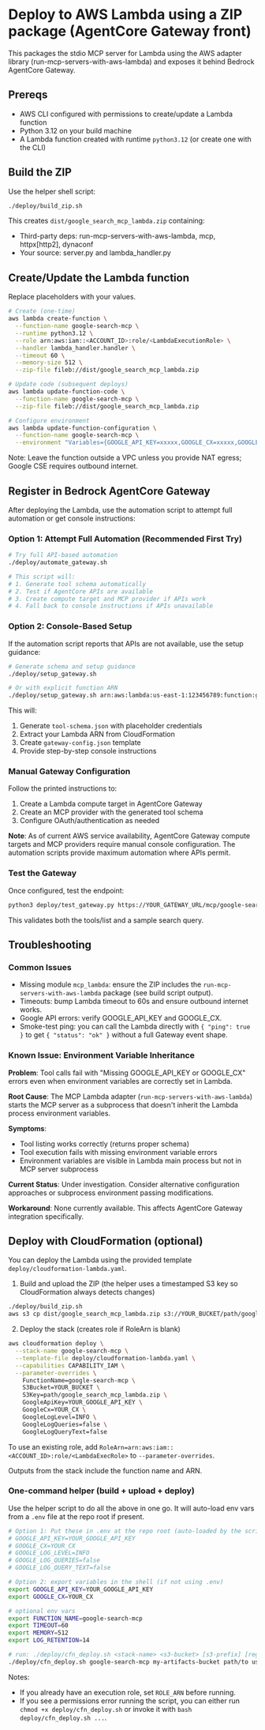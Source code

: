 # Deploy to AWS Lambda using a ZIP package (AgentCore Gateway front)

This packages the stdio MCP server for Lambda using the AWS adapter library
(run-mcp-servers-with-aws-lambda) and exposes it behind Bedrock AgentCore Gateway.

## Prereqs
- AWS CLI configured with permissions to create/update a Lambda function
- Python 3.12 on your build machine
- A Lambda function created with runtime `python3.12` (or create one with the CLI)

## Build the ZIP

Use the helper shell script:

```bash
./deploy/build_zip.sh
```

This creates `dist/google_search_mcp_lambda.zip` containing:
- Third-party deps: run-mcp-servers-with-aws-lambda, mcp, httpx[http2], dynaconf
- Your source: server.py and lambda_handler.py

## Create/Update the Lambda function

Replace placeholders with your values.

```bash
# Create (one-time)
aws lambda create-function \
  --function-name google-search-mcp \
  --runtime python3.12 \
  --role arn:aws:iam::<ACCOUNT_ID>:role/<LambdaExecutionRole> \
  --handler lambda_handler.handler \
  --timeout 60 \
  --memory-size 512 \
  --zip-file fileb://dist/google_search_mcp_lambda.zip

# Update code (subsequent deploys)
aws lambda update-function-code \
  --function-name google-search-mcp \
  --zip-file fileb://dist/google_search_mcp_lambda.zip

# Configure environment
aws lambda update-function-configuration \
  --function-name google-search-mcp \
  --environment "Variables={GOOGLE_API_KEY=xxxxx,GOOGLE_CX=xxxxx,GOOGLE_LOG_LEVEL=INFO,GOOGLE_LOG_QUERIES=true}"
```

Note: Leave the function outside a VPC unless you provide NAT egress; Google CSE requires outbound internet.

## Register in Bedrock AgentCore Gateway

After deploying the Lambda, use the automation script to attempt full automation or get console instructions:

### Option 1: Attempt Full Automation (Recommended First Try)

```bash
# Try full API-based automation
./deploy/automate_gateway.sh

# This script will:
# 1. Generate tool schema automatically
# 2. Test if AgentCore APIs are available  
# 3. Create compute target and MCP provider if APIs work
# 4. Fall back to console instructions if APIs unavailable
```

### Option 2: Console-Based Setup

If the automation script reports that APIs are not available, use the setup guidance:

```bash
# Generate schema and setup guidance
./deploy/setup_gateway.sh

# Or with explicit function ARN
./deploy/setup_gateway.sh arn:aws:lambda:us-east-1:123456789:function:google-search-mcp
```

This will:
1. Generate `tool-schema.json` with placeholder credentials
2. Extract your Lambda ARN from CloudFormation 
3. Create `gateway-config.json` template
4. Provide step-by-step console instructions

### Manual Gateway Configuration

Follow the printed instructions to:
1. Create a Lambda compute target in AgentCore Gateway
2. Create an MCP provider with the generated tool schema
3. Configure OAuth/authentication as needed

**Note**: As of current AWS service availability, AgentCore Gateway compute targets and MCP providers require manual console configuration. The automation scripts provide maximum automation where APIs permit.

### Test the Gateway

Once configured, test the endpoint:

```bash
python3 deploy/test_gateway.py https://YOUR_GATEWAY_URL/mcp/google-search-mcp client-id client-secret token-url
```

This validates both the tools/list and a sample search query.

## Troubleshooting

### Common Issues
- Missing module `mcp_lambda`: ensure the ZIP includes the `run-mcp-servers-with-aws-lambda` package (see build script output).
- Timeouts: bump Lambda timeout to 60s and ensure outbound internet works.
- Google API errors: verify GOOGLE_API_KEY and GOOGLE_CX.
- Smoke-test ping: you can call the Lambda directly with `{ "ping": true }` to get `{ "status": "ok" }` without a full Gateway event shape.

### Known Issue: Environment Variable Inheritance

**Problem**: Tool calls fail with "Missing GOOGLE_API_KEY or GOOGLE_CX" errors even when environment variables are correctly set in Lambda.

**Root Cause**: The MCP Lambda adapter (`run-mcp-servers-with-aws-lambda`) starts the MCP server as a subprocess that doesn't inherit the Lambda process environment variables.

**Symptoms**:
- Tool listing works correctly (returns proper schema)
- Tool execution fails with missing environment variable errors
- Environment variables are visible in Lambda main process but not in MCP server subprocess

**Current Status**: Under investigation. Consider alternative configuration approaches or subprocess environment passing modifications.

**Workaround**: None currently available. This affects AgentCore Gateway integration specifically.

## Deploy with CloudFormation (optional)

You can deploy the Lambda using the provided template `deploy/cloudformation-lambda.yaml`.

1) Build and upload the ZIP (the helper uses a timestamped S3 key so CloudFormation always detects changes)

```bash
./deploy/build_zip.sh
aws s3 cp dist/google_search_mcp_lambda.zip s3://YOUR_BUCKET/path/google_search_mcp_lambda.zip
```

2) Deploy the stack (creates role if RoleArn is blank)

```bash
aws cloudformation deploy \
  --stack-name google-search-mcp \
  --template-file deploy/cloudformation-lambda.yaml \
  --capabilities CAPABILITY_IAM \
  --parameter-overrides \
    FunctionName=google-search-mcp \
    S3Bucket=YOUR_BUCKET \
    S3Key=path/google_search_mcp_lambda.zip \
    GoogleApiKey=YOUR_GOOGLE_API_KEY \
    GoogleCx=YOUR_CX \
    GoogleLogLevel=INFO \
    GoogleLogQueries=false \
    GoogleLogQueryText=false
```

To use an existing role, add `RoleArn=arn:aws:iam::<ACCOUNT_ID>:role/<LambdaExecRole>` to `--parameter-overrides`.

Outputs from the stack include the function name and ARN.

### One-command helper (build + upload + deploy)

Use the helper script to do all the above in one go. It will auto-load env vars from a `.env` file at the repo root if present.

```bash
# Option 1: Put these in .env at the repo root (auto-loaded by the script)
# GOOGLE_API_KEY=YOUR_GOOGLE_API_KEY
# GOOGLE_CX=YOUR_CX
# GOOGLE_LOG_LEVEL=INFO
# GOOGLE_LOG_QUERIES=false
# GOOGLE_LOG_QUERY_TEXT=false

# Option 2: export variables in the shell (if not using .env)
export GOOGLE_API_KEY=YOUR_GOOGLE_API_KEY
export GOOGLE_CX=YOUR_CX

# optional env vars
export FUNCTION_NAME=google-search-mcp
export TIMEOUT=60
export MEMORY=512
export LOG_RETENTION=14

# run: ./deploy/cfn_deploy.sh <stack-name> <s3-bucket> [s3-prefix] [region]
./deploy/cfn_deploy.sh google-search-mcp my-artifacts-bucket path/to us-west-2
```

Notes:
- If you already have an execution role, set `ROLE_ARN` before running.
- If you see a permissions error running the script, you can either run `chmod +x deploy/cfn_deploy.sh` or invoke it with `bash deploy/cfn_deploy.sh ...`.
